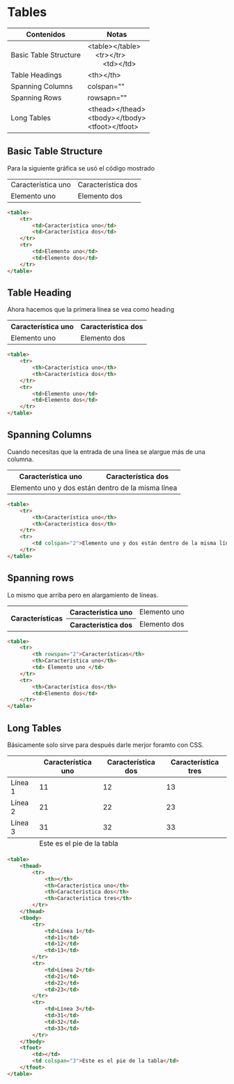 # Tables

| Contenidos | Notas |
| ---------- | ----- |
| Basic Table Structure | \<table>\</table><br>&nbsp;&nbsp;&nbsp;&nbsp;\<tr>\</tr><br>&nbsp;&nbsp;&nbsp;&nbsp;&nbsp;&nbsp;&nbsp;&nbsp;\<td>\</td> |
| Table Headings | \<th>\</th> |
| Spanning Columns | colspan="" |
| Spanning Rows | rowsapn="" |
| Long Tables | \<thead>\</thead><br>\<tbody>\</tbody><br>\<tfoot>\</tfoot> |


## Basic Table Structure
Para la siguiente gráfica se usó el código mostrado
<table>
    <tr>
        <td>Característica uno</td>
        <td>Característica dos</td>
    </tr>
    <tr>
        <td>Elemento uno</td>
        <td>Elemento dos</td>
    </tr>
</table>

~~~html
<table>
    <tr>
        <td>Característica uno</td>
        <td>Característica dos</td>
    </tr>
    <tr>
        <td>Elemento uno</td>
        <td>Elemento dos</td>
    </tr>
</table>
~~~

## Table Heading
Ahora hacemos que la primera línea se vea como heading
<table>
    <tr>
        <th>Característica uno</th>
        <th>Característica dos</th>
    </tr>
    <tr>
        <td>Elemento uno</td>
        <td>Elemento dos</td>
    </tr>
</table>

~~~html
<table>
    <tr>
        <th>Característica uno</th>
        <th>Característica dos</th>
    </tr>
    <tr>
        <td>Elemento uno</td>
        <td>Elemento dos</td>
    </tr>
</table>
~~~

## Spanning Columns
Cuando necesitas que la entrada de una línea se alargue más de una columna.
<table>
    <tr>
        <th>Característica uno</th>
        <th>Característica dos</th>
    </tr>
    <tr>
        <td colspan="2">Elemento uno y dos están dentro de la misma línea</td>
    </tr>
</table>

~~~html
<table>
    <tr>
        <th>Característica uno</th>
        <th>Característica dos</th>
    </tr>
    <tr>
        <td colspan="2">Elemento uno y dos están dentro de la misma línea</td>
    </tr>
</table>
~~~

## Spanning rows
Lo mismo que arriba pero en alargamiento de líneas.
<table>
    <tr>
        <th rowspan="2">Características</th>
        <th>Característica uno</th>
        <td> Elemento uno </td>
    </tr>
    <tr>
        <th>Característica dos</th>
        <td>Elemento dos</td>
    </tr>
</table>

~~~html
<table>
    <tr>
        <th rowspan="2">Características</th>
        <th>Característica uno</th>
        <td> Elemento uno </td>
    </tr>
    <tr>
        <th>Característica dos</th>
        <td>Elemento dos</td>
    </tr>
</table>
~~~

## Long Tables
Básicamente solo sirve para después darle merjor foramto con CSS.
<table>
    <thead>
        <tr>
            <th></th>
            <th>Característica uno</th>
            <th>Característica dos</th>
            <th>Característica tres</th>
        </tr>
    </thead>
    <tbody>
        <tr>
            <td>Línea 1</td>
            <td>11</td>
            <td>12</td>
            <td>13</td>
        </tr>
        <tr>
            <td>Línea 2</td>
            <td>21</td>
            <td>22</td>
            <td>23</td>
        </tr>
        <tr>
            <td>Línea 3</td>
            <td>31</td>
            <td>32</td>
            <td>33</td>
        </tr>
    </tbody>
    <tfoot>
        <td></td>
        <td colspan="3">Este es el pie de la tabla</td>
    </tfoot>
</table>

~~~html
<table>
    <thead>
        <tr>
            <th></th>
            <th>Característica uno</th>
            <th>Característica dos</th>
            <th>Característica tres</th>
        </tr>
    </thead>
    <tbody>
        <tr>
            <td>Línea 1</td>
            <td>11</td>
            <td>12</td>
            <td>13</td>
        </tr>
        <tr>
            <td>Línea 2</td>
            <td>21</td>
            <td>22</td>
            <td>23</td>
        </tr>
        <tr>
            <td>Línea 3</td>
            <td>31</td>
            <td>32</td>
            <td>33</td>
        </tr>
    </tbody>
    <tfoot>
        <td></td>
        <td colspan="3">Este es el pie de la tabla</td>
    </tfoot>
</table>
~~~
